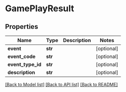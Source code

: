 # GamePlayResult

## Properties
Name | Type | Description | Notes
------------ | ------------- | ------------- | -------------
**event** | **str** |  | [optional] 
**event_code** | **str** |  | [optional] 
**event_type_id** | **str** |  | [optional] 
**description** | **str** |  | [optional] 

[[Back to Model list]](../README.md#documentation-for-models) [[Back to API list]](../README.md#documentation-for-api-endpoints) [[Back to README]](../README.md)


